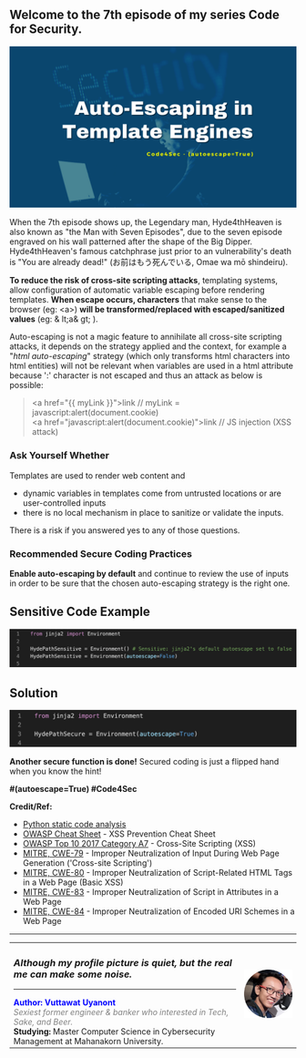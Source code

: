 ## Welcome to the 7th episode of my series **Code for Security**.  

<div align="center"> <img src="cover.png"/> </div>  
  
When the 7th episode shows up, the Legendary man, Hyde4thHeaven is also known as "the Man with Seven Episodes", due to the seven episode engraved on his wall patterned after the shape of the Big Dipper. Hyde4thHeaven's famous catchphrase just prior to an vulnerability's death is "You are already dead!" (お前はもう死んでいる, Omae wa mō shindeiru).  
  
**To reduce the risk of cross-site scripting attacks**, templating systems, allow configuration of automatic variable escaping before rendering templates. **When escape occurs, characters** that make sense to the browser (eg: \<a>) **will be transformed/replaced with escaped/sanitized values** (eg: & lt;a& gt; ).  
  
Auto-escaping is not a magic feature to annihilate all cross-site scripting attacks, it depends on the strategy applied and the context, for example a "_html auto-escaping_" strategy (which only transforms html characters into html entities) will not be relevant when variables are used in a html attribute because ':' character is not escaped and thus an attack as below is possible:  
  
> \<a href="{{ myLink }}">link</a> // myLink = javascript:alert(document.cookie)  
> \<a href="javascript:alert(document.cookie)">link</a> // JS injection (XSS attack)  
  
### Ask Yourself Whether  
Templates are used to render web content and  
- dynamic variables in templates come from untrusted locations or are user-controlled inputs  
- there is no local mechanism in place to sanitize or validate the inputs.  
  
There is a risk if you answered yes to any of those questions.  
  
### Recommended Secure Coding Practices  
**Enable auto-escaping by default** and continue to review the use of inputs in order to be sure that the chosen auto-escaping strategy is the right one.
  
## Sensitive Code Example
<div align="center"> <img src="False.png"/> </div> 
    
## Solution
<div align="center"> <img src="True.png"/> </div> 
   
**Another secure function is done!** Secured coding is just a flipped hand when you know the hint!
  
**#(autoescape=True) #Code4Sec**  
  
**Credit/Ref:**  
- [Python static code analysis](https://rules.sonarsource.com/python/type/Security%20Hotspot/RSPEC-5247)
- [OWASP Cheat Sheet](https://github.com/OWASP/CheatSheetSeries/blob/master/cheatsheets/Cross_Site_Scripting_Prevention_Cheat_Sheet.md) - XSS Prevention Cheat Sheet
- [OWASP Top 10 2017 Category A7](https://www.owasp.org/index.php/Top_10-2017_A7-Cross-Site_Scripting_(XSS)) - Cross-Site Scripting (XSS)
- [MITRE, CWE-79](https://cwe.mitre.org/data/definitions/79.html) - Improper Neutralization of Input During Web Page Generation ('Cross-site Scripting')
- [MITRE, CWE-80](https://cwe.mitre.org/data/definitions/80.html) - Improper Neutralization of Script-Related HTML Tags in a Web Page (Basic XSS)
- [MITRE, CWE-83](https://cwe.mitre.org/data/definitions/83.html) - Improper Neutralization of Script in Attributes in a Web Page
- [MITRE, CWE-84](https://cwe.mitre.org/data/definitions/84.html) - Improper Neutralization of Encoded URI Schemes in a Web Page
   
______________________________
<table border="0">
 <tr>
   <td> <h3><i>Although my profile picture is quiet, but the real me can make some noise.</i></h3>
      <hr>
      <b><font color="Blue"> Author: Vuttawat Uyanont </font></b>  <br>
      <font color="grey"><i>Sexiest former engineer & banker who interested in Tech, Sake, and Beer.</i></font>  <br>
      <b>Studying:</b> Master Computer Science in Cybersecurity Management at Mahanakorn University.  <br> </td>  
   <td><img src="Author.png" width="150"/></td>  
 </tr>
</table>
  

